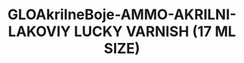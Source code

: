 ---
title: "GLOAkrilneBoje-AMMO-AKRILNI-LAKOVIY LUCKY VARNISH  (17 ML SIZE)"
price: "300" 
desc: "Akrilni lak"
img_path: "/assets/img/A.MIG-2057.jpg"
brand: AMMO
available: true
special_offer: false
new: false
soon: false
cat: "Akrilne-Boje"
subcat: "AB-AMMO"
subsubcat: "AkrilneBoje-AMMO-AKRILNI-LAKOVI"
sifra: "A.MIG-2057"
---